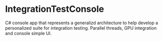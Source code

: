 # IntegrationTestConsole
C# console app that represents a generalizd architecture to help develop a personalized suite for integration testing. Parallel threads, GPU integration and console simple UI.
